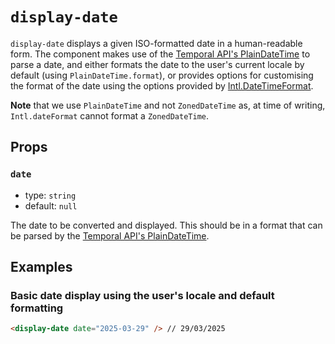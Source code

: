 # `display-date`

`display-date` displays a given ISO-formatted date in a human-readable form. The component makes use of the [Temporal API's PlainDateTime](https://developer.mozilla.org/en-US/docs/Web/JavaScript/Reference/Global_Objects/Temporal/PlainDateTime) to parse a date, and either formats the date to the user's current locale by default (using `PlainDateTime.format`), or provides options for customising the format of the date using the options provided by [Intl.DateTimeFormat](https://developer.mozilla.org/en-US/docs/Web/JavaScript/Reference/Global_Objects/Intl/DateTimeFormat#using_options).

**Note** that we use `PlainDateTime` and not `ZonedDateTime` as, at time of writing, `Intl.dateFormat` cannot format a `ZonedDateTime`.

## Props

### `date`

- type: `string`
- default: `null`

The date to be converted and displayed. This should be in a format that can be parsed by the [Temporal API's PlainDateTime](https://developer.mozilla.org/en-US/docs/Web/JavaScript/Reference/Global_Objects/Temporal/PlainDateTime).

## Examples

### Basic date display using the user's locale and default formatting

```html
<display-date date="2025-03-29" /> // 29/03/2025
```
